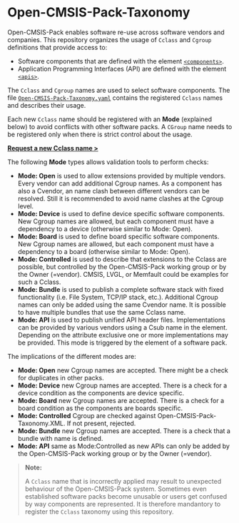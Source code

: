 # Open-CMSIS-Pack-Taxonomy

Open-CMSIS-Pack enables software re-use across software vendors and companies. This repository organizes the usage of `Cclass` and `Cgroup` definitions that provide access to:

- Software components that are defined with the element [`<components>`](https://open-cmsis-pack.github.io/Open-CMSIS-Pack-Spec/main/html/pdsc_components_pg.html).
- Application Programming Interfaces (API) are defined with the element [`<apis>`](https://open-cmsis-pack.github.io/Open-CMSIS-Pack-Spec/main/html/pdsc_apis_pg.html).

The `Cclass` and `Cgroup` names are used to select software components. The file [`Open-CMSIS-Pack-Taxonomy.yaml`](https://github.com/Open-CMSIS-Pack/Open-CMSIS-Pack-Taxonomy/blob/main/Open-CMSIS-Pack-Taxonomy.yaml) contains the registered `Cclass` names and describes their usage.

Each new `Cclass` name should be registered with an **Mode** (explained below) to avoid conflicts with other software packs.  A `CGroup` name needs to be registered only when there is strict control about the usage.

[**Request a new Cclass name >**](./issues/new?assignees=&labels=new+Cclass&projects=&template=cclass_request.yml)

The following **Mode** types allows validation tools to perform checks:

- **Mode: Open** is used to allow extensions provided by multiple vendors. Every vendor can add additional Cgroup names. As a component has also a Cvendor, an name clash between different vendors can be resolved. Still it is recommended to avoid name clashes at the Cgroup level.
- **Mode: Device** is used to define device specific software components. New Cgroup names are allowed, but each component must have a dependency to a device (otherwise similar to Mode: Open).
- **Mode: Board** is used to define board specific software components. New Cgroup names are allowed, but each component must have a dependency to a board (otherwise similar to Mode: Open).
- **Mode: Controlled** is used to describe that extensions to the Cclass are possible, but controlled by the Open-CMSIS-Pack working group or by the Owner (=vendor). CMSIS, LVGL, or Memfault could be examples for such a Cclass.
- **Mode: Bundle** is used to publish a complete software stack with fixed functionality (i.e. File System, TCP/IP stack, etc.). Additional Cgroup names can only be added using the same Cvendor name. It is possible to have multiple bundles that use the same Cclass name.
- **Mode: API** is used to publish unified API header files. Implementations can be provided by various vendors using a Csub name in the element. Depending on the attribute exclusive one or more implementations may be provided. This mode is triggered by the element <apis> of a software pack.

The implications of the different modes are:
- **Mode: Open** new Cgroup names are accepted. There might be a check for duplicates in other packs.
- **Mode: Device** new Cgroup names are accepted. There is a check for a device condition as the components are device specific.
- **Mode: Board** new Cgroup names are accepted. There is a check for a board condition as the components are boards specific.
- **Mode: Controlled** Cgroup are checked against Open-CMSIS-Pack-Taxonomy.XML. If not present, rejected.
- **Mode: Bundle** new Cgroup names are accepted. There is a check that a bundle with name is defined.
- **Mode: API** same as Mode:Controlled as new APIs can only be added by the Open-CMSIS-Pack working group or by the Owner (=vendor).

> **Note:**
>
> A `Cclass` name that is incorrectly applied may result to unexpected behaviour of the Open-CMSIS-Pack system. Sometimes even established software packs become unusable or users get confused by way components are represented. It is therefore mandantory to register the `Cclass` taxonomy using this repository.
